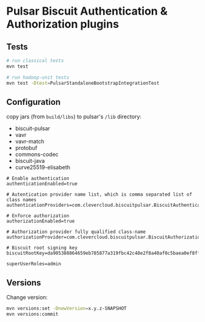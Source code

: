 # Pulsar Biscuit Authentication & Authorization plugins

## Tests

```bash
# run classical tests
mvn test

# run hadoop-unit tests
mvn test -Dtest=PulsarStandaloneBootstrapIntegrationTest
```

## Configuration

copy jars (from `build/libs`) to pulsar's `/lib` directory:
- biscuit-pulsar
- vavr
- vavr-match
- protobuf
- commons-codec
- biscuit-java
- curve25519-elisabeth

```
# Enable authentication
authenticationEnabled=true

# Autentication provider name list, which is comma separated list of class names
authenticationProviders=com.clevercloud.biscuitpulsar.BiscuitAuthenticationPlugin

# Enforce authorization
authorizationEnabled=true

# Authorization provider fully qualified class-name
authorizationProvider=com.clevercloud.biscuitpulsar.BiscuitAuthorizationPlugin

# Biscuit root signing key
biscuitRootKey=da905388864659eb785877a319fbc42c48e2f8a40af0c5baea0ef8ff7c795253

superUserRoles=admin
```

## Versions

Change version:

```bash
mvn versions:set -DnewVersion=x.y.z-SNAPSHOT
mvn versions:commit
```
